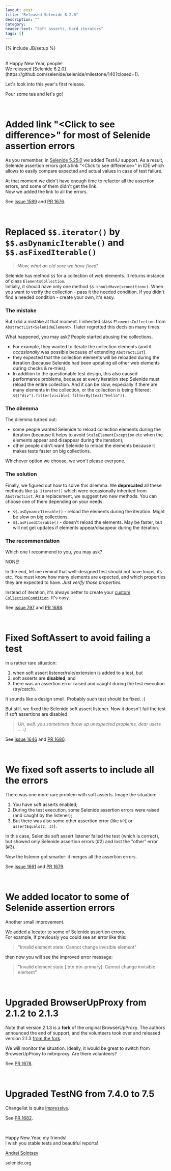 ```yaml
---
layout: post
title: "Released Selenide 6.2.0"
description: ""
category:
header-text: "Soft asserts, hard iterators"
tags: []
---
```

{% include JB/setup %}

<br>
# Happy New Year, people!

<br>
We released [Selenide 6.2.0](https://github.com/selenide/selenide/milestone/140?closed=1).

Let's look into this year's first release.  

Pour some tea and let's go!

<br>

# Added link "&lt;Click to see difference&gt;" for most of Selenide assertion errors

As you remember, in [Selenide 5.25.0](/2021/09/28/selenide-5.25.0/) we added Test4J support. As a result, Selenide 
assertion errors got a link "&lt;Click to see difference&gt;" in IDE which allows to easily compare expected and actual 
values in case of test failure. 

At that moment we didn't have enough time to refactor all the assertion errors, and some of them didn't get the link.     
Now we added the link to all the errors. 

See [issue 1589](https://github.com/selenide/selenide/issues/1589) and [PR 1676](https://github.com/selenide/selenide/pull/1676).

<br>

# Replaced `$$.iterator()` by `$$.asDynamicIterable()` and `$$.asFixedIterable()`

> _Wow, what an old sore we have fixed!_

Selenide has method `$$` for a collection of web elements. It returns instance of class `ElementsCollection`.  
Initially, it should have only one method `$$.shouldHave(<condition>)`. When you want to verify the collection - 
pass it the needed condition. If you didn't find a needed condition - create your own, it's easy.  
### The mistake
But I did a mistake at that moment. I inherited class `ElementsCollection` from `AbstractList<SelenideElement>`.
I later regretted this decision many times. 

What happened, you may ask? People started abusing the collections. 
* For example, they wanted to iterate the collection elements (and it _occasionally_ was possible because of extending `AbstractList`). 
* they expected that the collection elements will be reloaded during the iteration (because Selenide had been updating all other web elements during checks & re-tries).
* In addition to the questionable test design, this also caused performance problems, because at every iteration step Selenide
  must reload the entire collection. And it can be slow, especially if there are many elements in the collection, or the collection is being filtered: `$$("div").filter(visible).filterBy(text("Hello"))`. 

### The dilemma

The dilemma turned out: 
* some people wanted Selenide to reload collection elements during the iteration (because it helps to avoid `StaleElementException` etc when the elements appear and disappear during the iteration);
* other people didn't want Selenide to reload the elements because it makes tests faster on big collections. 

Whichever option we choose, we won't please everyone.  

### The solution

Finally, we figured out how to solve this dilemma. We **deprecated** all these methods like `$$.iterator()` which were occasionally inherited from `AbstractList`. As a replacement, we suggest two new methods. You can choose one of them depending on your needs:
* `$$.asDynamicIterable()` - reload the elements during the iteration. Might be slow on big collections. 
* `$$.asFixedIterable()` - doesn't reload the elements. May be faster, but will not get updates if elements appear/disappear during the iteration. 

### The recommendation

Which one I recommend to you, you may ask?

NONE!

In the end, let me remind that well-designed test should not have loops, ifs etc. 
You must know how many elements are expected, and which properties 
they are expected to have. _Just verify those properties._  

Instead of iteration, it's always better to create your [custom `CollectionCondition`](https://github.com/selenide/selenide/blob/master/statics/src/test/java/integration/CustomCollectionConditionTest.java). It's easy.  

See [issue 797](https://github.com/selenide/selenide/issues/797) and [PR 1688](https://github.com/selenide/selenide/pull/1688).

<br>

# Fixed SoftAssert to avoid failing a test

in a rather rare situation: 
1. when soft assert listener/rule/extension is added to a test, but
2. soft asserts are **disabled**, and
3. there was an assertion error raised and caught during the test execution (try/catch).

It sounds like a design smell. Probably such test should be fixed. :( 

But still, we fixed the Selenide soft assert listener. Now it doesn't fail the test if soft assertions are disabled. 

> _Uh, well, you sometimes throw up unexpected problems, dear users ... :)_  

See [issue 1646](https://github.com/selenide/selenide/issues/1646) and [PR 1680](https://github.com/selenide/selenide/pull/1680).

<br>

# We fixed soft asserts to include all the errors
There was one more rare problem with soft asserts. Image the situation: 
1. You have soft asserts enabled;
2. During the test execution, some Selenide assertion errors were raised (and caught by the listener);
3. But there was also some other assertion error (like `NPE` or `assertEquals(2, 3)`).

In this case, Selenide soft assert listener failed the test (which is correct), but showed only Selenide assertion errors (#2) and lost the "other" error (#3). 

Now the listener got smarter: it merges all the assertion errors.  
 
See [issue 1661](https://github.com/selenide/selenide/issues/1661) and [PR 1679](https://github.com/selenide/selenide/pull/1679).

<br>

# We added locator to some of Selenide assertion errors

Another small improvement.  

We added a locator to some of Selenide assertion errors.  
For example, if previously you could see an error like this:
> "Invalid element state: Cannot change invisible element"

then now you will see the improved error message:
> "Invalid element state [.btn.btn-primary]: Cannot change invisible element"

<br>

# Upgraded BrowserUpProxy from 2.1.2 to 2.1.3

Note that version 2.1.3 is a **fork** of the original BrowserUpProxy.
The authors announced the end of support, and the volunteers took over and released version 2.1.3 [from the fork](https://github.com/browserup/browserup-proxy/issues/388#issuecomment-1004097733).

We will monitor the situation. Ideally, it would be great to switch from BrowserUpProxy to mitmproxy. Are there volunteers?

See [PR 1678](https://github.com/selenide/selenide/pull/1678).

<br>

# Upgraded TestNG from 7.4.0 to 7.5
Changelist is quite [impressive](https://github.com/cbeust/testng/blob/7.5/CHANGES.txt).

See [PR 1682](https://github.com/selenide/selenide/pull/1682).

<br>

Happy New Year, my friends!  
I wish you stable tests and beautiful reports!

[Andrei Solntsev](http://asolntsev.github.io/)

selenide.org

